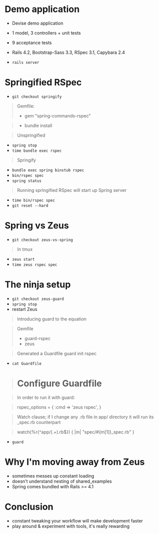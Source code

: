 # Demo application

* Devise demo application
* 1 model, 3 controllers + unit tests
* 9 acceptance tests

* Rails 4.2, Bootstrap-Sass 3.3, RSpec 3.1, Capybara 2.4

- ```rails server```

# Springified RSpec

- ```git checkout springify```

> Gemfile:
> * gem "spring-commands-rspec"

> * bundle install

> Unspringified

- ```spring stop```
- ```time bundle exec rspec```

> Springify

- ```bundle exec spring binstub rspec```
- ```bin/rspec spec```
- ```spring status```

> Running springified RSpec will start up Spring server

- ```time bin/rspec spec```
- ```git reset --hard```

# Spring vs Zeus

- ```git checkout zeus-vs-spring```

> In tmux
- ```zeus start```
- ```time zeus rspec spec```

# The ninja setup

- ```git checkout zeus-guard```
- ```spring stop```
- restart Zeus

> Introducing guard to the equation

> Gemfile
> * guard-rspec
> * zeus

> Generated a Guardfile
> guard init rspec

- ```cat Guardfile```

> # Configure Guardfile

> In order to run it with guard:

> rspec_options = {
>  :cmd            => 'zeus rspec',
> }

> Watch clause; if I change any .rb file in app/ directory it will run its _spec.rb counterpart

> watch(%r{^app/(.+)\.rb$})  { |m| "spec/#{m[1]}_spec.rb" }

- ```guard```

# Why I'm moving away from Zeus

- sometimes messes up constant loading
- doesn't understand nesting of shared_examples
- Spring comes bundled with Rails >= 4.1

# Conclusion

- constant tweaking your workflow will make development faster
- play around & experiment with tools, it's really rewarding
